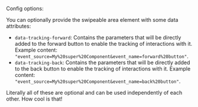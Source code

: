 Config options:

You can optionally provide the swipeable area element with some data attributes:

* `data-tracking-forward`: Contains the parameters that will be directly added to the forward button to enable the tracking of interactions with it. Example content: `"event_source=My%20super%20Component&event_name=forward%20button"`.
* `data-tracking-back`: Contains the parameters that will be directly added to the back button to enable the tracking of interactions with it. Example content: `"event_source=My%20super%20Component&event_name=back%20button"`.

Literally all of these are optional and can be used independently of each other. How cool is that!
